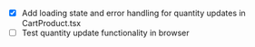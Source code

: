 - [x] Add loading state and error handling for quantity updates in CartProduct.tsx
- [ ] Test quantity update functionality in browser

